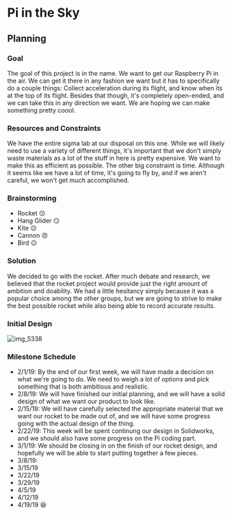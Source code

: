 # Pi in the Sky

## Planning

### Goal

The goal of this project is in the name. We want to get our Raspberry Pi in the air. We can get it there in any fashion we want but it has to specifically do a couple things: Collect acceleration during its flight, and know when its at the top of its flight. Besides that though, it's completely open-ended, and we can take this in any direction we want. We are hoping we can make something pretty coool.

### Resources and Constraints

We have the entire sigma lab at our disposal on this one. While we will likely need to use a variety of different things, it's important that we don't simply waste materials as a lot of the stuff in here is pretty expensive. We want to make this as efficient as possible. The other big constraint is time. Although it seems like we have a lot of time, it's going to fly by, and if we aren't careful, we won't get much accomplished.

### Brainstorming

* Rocket :kissing:
* Hang Glider :smirk:
* Kite :confused:
* Cannon :angry:
* Bird :neutral_face:

### Solution

We decided to go with the rocket. After much debate and research, we believed that the rocket project would provide just the right amount of ambition and doability. We had a little hesitancy simply because it was a popular choice among the other groups, but we are going to strive to make the best possible rocket while also being able to record accurate results.

### Initial Design

![img_5338](https://user-images.githubusercontent.com/42876255/52437740-a378ef80-2ae5-11e9-91e2-f0e433286180.JPG)

### Milestone Schedule

* 2/1/19: By the end of our first week, we will have made a decision on what we're going to do. We need to weigh a lot of options and pick something that is both ambitious and realistic.
* 2/8/19: We will have finished our initial planning, and we will have a solid design of what we want our product to look like. 
* 2/15/19: We will have carefully selected the appropriate material that we want our rocket to be made out of, and we will have some progress going with the actual design of the thing.
* 2/22/19: This week will be spent continung our design in Solidworks, and we should also have some progress on the Pi coding part.
* 3/1/19: We should be closing in on the finish of our rocket design, and hopefully we will be able to start putting together a few pieces.
* 3/8/19:  
* 3/15/19
* 3/22/19 
* 3/29/19 
* 4/5/19 
* 4/12/19 
* 4/19/19 :laughing:
